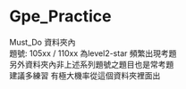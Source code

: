 # Gpe_Practice
Must_Do 資料夾內<br>
題號: <str>105xx / 110xx</str> 為level2-star 頻繁出現考題<br>
另外資料夾內非上述系列題號之題目也是常考題<br>
建議多練習 有極大機率從這個資料夾裡面出<br>
